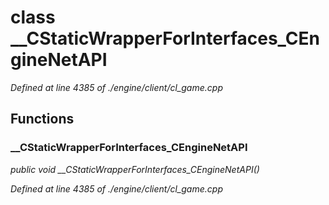 # class __CStaticWrapperForInterfaces_CEngineNetAPI

*Defined at line 4385 of ./engine/client/cl_game.cpp*

## Functions

### __CStaticWrapperForInterfaces_CEngineNetAPI

*public void __CStaticWrapperForInterfaces_CEngineNetAPI()*

*Defined at line 4385 of ./engine/client/cl_game.cpp*



